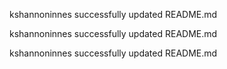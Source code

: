 
kshannoninnes successfully updated README.md

kshannoninnes successfully updated README.md

kshannoninnes successfully updated README.md

